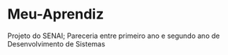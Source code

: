 # Meu-Aprendiz
Projeto do SENAI; Pareceria entre primeiro ano e segundo ano de Desenvolvimento de Sistemas
